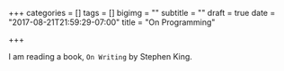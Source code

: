 +++
categories = []
tags = []
bigimg = ""
subtitle = ""
draft = true
date = "2017-08-21T21:59:29-07:00"
title = "On Programming"

+++

I am reading a book, `On Writing` by Stephen King. 
